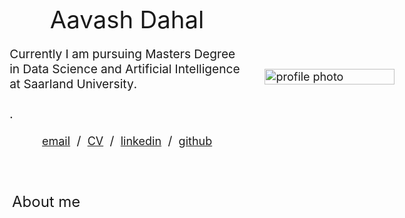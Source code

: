 <html lang="en">
<head>
  <meta http-equiv="Content-Type" content="text/html; charset=UTF-8">
  <title>Aavash Dahal</title>
  <meta name="author" content="Aavash Dahal">
  <meta name="viewport" content="width=device-width, initial-scale=1">
<!--   <link rel="stylesheet" type="text/css" href="stylesheet.css"> -->
  <style>
    body {
      font-size: 18px; /* Base font size */
    }
    name {
      font-size: 2em; /* Larger font size for the name */
    }
    p {
      font-size: 1.2em; /* Increased font size for paragraphs */
    }
    a {
      font-size: 18px;
    }
    heading {
      font-size: 1.5em; /* Increased font size for headings */
    }
  </style>
</head>
<body>
  <table style="width:100%;max-width:1000px;border:0px;border-spacing:0px;border-collapse:separate;margin-right:auto;margin-left:auto;"><tbody>
    <tr style="padding:0px">
      <td style="padding:0px">
        <table style="width:100%;border:0px;border-spacing:0px;border-collapse:separate;margin-right:auto;margin-left:auto;"><tbody>
          <tr style="padding:0px">
            <td style="padding:2.5%;width:63%;vertical-align:middle">
              <p style="text-align:center">
                <name>Aavash Dahal</name>
              </p>
              <p>Currently I am pursuing Masters Degree in Data Science and Artificial Intelligence at Saarland University.
              <br><br> </a>. 
              </p>
              <p style="text-align:center">
                <a href="mailto:dahal.aavash2520@gmail.com">email</a> &nbsp/&nbsp
                <a href="data/Akansh_resume.pdf">CV</a> &nbsp/&nbsp
                <a href="https://www.linkedin.com/in/aavash-dahal2520/">linkedin</a> &nbsp/&nbsp
                <a href="https://github.com/Aavash252/">github</a>
              </p>
            </td>
            <td style="padding:2.5%;width:40%;max-width:40%">
              <a href="images/me_circle.png"><img style="width:100%;max-width:100%" alt="profile photo" src="images/me_circle.png" class="hoverZoomLink"></a>
            </td>
          </tr>
        </tbody></table>
        <table style="width:100%;border:0px;border-spacing:0px;border-collapse:separate;margin-right:auto;margin-left:auto;"><tbody>
            <tr>
            <td style="padding:20px;width:100%;vertical-align:middle">
              <heading>About me</heading>
             
   </table>
</body>

</html>
